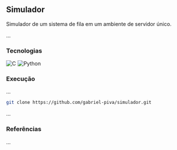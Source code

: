 ## Simulador

Simulador de um sistema de fila em um ambiente de servidor único.

...

### Tecnologias 
<div style="display: flex; gap: 5px;">
    <img src="https://img.shields.io/badge/C-3a464b?style=for-the-badge&logo=c&logoColor=3a464b&labelColor=070707" alt="C">
    <img src="https://img.shields.io/badge/Python-3670A0?style=for-the-badge&logo=python&logoColor=3670A0&labelColor=070707" alt="Python">
</div>

### Execução
...

```bash
git clone https://github.com/gabriel-piva/simulador.git
```
...

### Referências

...